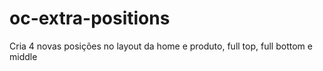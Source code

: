 # oc-extra-positions
 Cria 4 novas posições no layout da home e produto, full top, full bottom e middle
